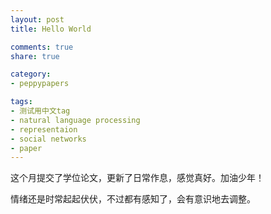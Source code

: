 ```yaml
---
layout: post
title: Hello World

comments: true
share: true

category:
- peppypapers

tags:
- 测试用中文tag
- natural language processing
- representaion
- social networks
- paper
---
```


这个月提交了学位论文，更新了日常作息，感觉真好。加油少年！

情绪还是时常起起伏伏，不过都有感知了，会有意识地去调整。

